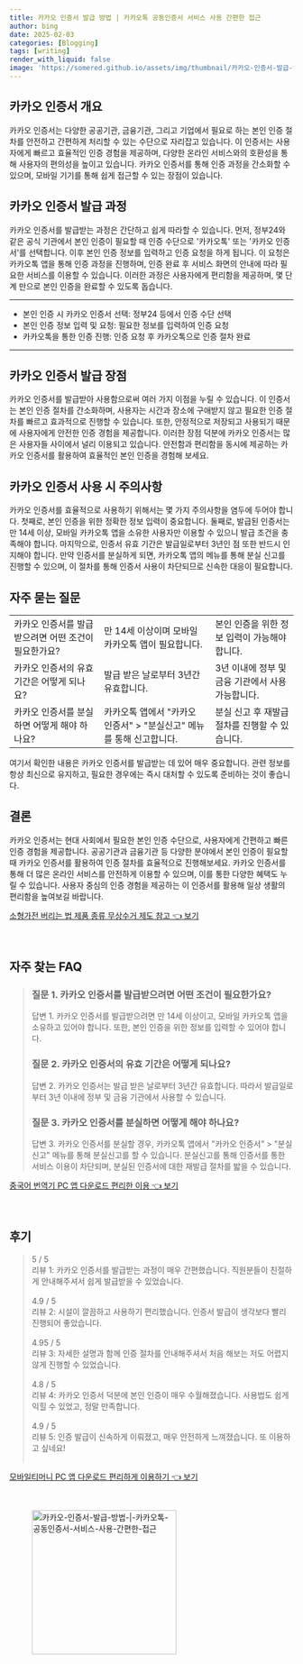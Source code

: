 ```yaml
---
title: 카카오 인증서 발급 방법 | 카카오톡 공동인증서 서비스 사용 간편한 접근
author: bing
date: 2025-02-03
categories: [Blogging]
tags: [writing]
render_with_liquid: false
image: 'https://somered.github.io/assets/img/thumbnail/카카오-인증서-발급-방법-|-카카오톡-공동인증서-서비스-사용-간편한-접근.webp'
---
```



<h2 id='카카오 인증서 개요'>카카오 인증서 개요</h2>

<p>카카오 인증서는 다양한 공공기관, 금융기관, 그리고 기업에서 필요로 하는 본인 인증 절차를 안전하고 간편하게 처리할 수 있는 수단으로 자리잡고 있습니다. 이 인증서는 사용자에게 빠르고 효율적인 인증 경험을 제공하며, 다양한 온라인 서비스와의 호환성을 통해 사용자의 편의성을 높이고 있습니다. 카카오 인증서를 통해 인증 과정을 간소화할 수 있으며, 모바일 기기를 통해 쉽게 접근할 수 있는 장점이 있습니다.</p>

<h2 id='카카오 인증서 발급 과정'>카카오 인증서 발급 과정</h2>

<p>카카오 인증서를 발급받는 과정은 간단하고 쉽게 따라할 수 있습니다. 먼저, 정부24와 같은 공식 기관에서 본인 인증이 필요할 때 인증 수단으로 '카카오톡' 또는 '카카오 인증서'를 선택합니다. 이후 본인 인증 정보를 입력하고 인증 요청을 하게 됩니다. 이 요청은 카카오톡 앱을 통해 인증 과정을 진행하며, 인증 완료 후 서비스 화면의 안내에 따라 필요한 서비스를 이용할 수 있습니다. 이러한 과정은 사용자에게 편리함을 제공하며, 몇 단계 만으로 본인 인증을 완료할 수 있도록 돕습니다.</p>

<hr />

<ul>
    <li>본인 인증 시 카카오 인증서 선택: 정부24 등에서 인증 수단 선택</li>
    <li>본인 인증 정보 입력 및 요청: 필요한 정보를 입력하여 인증 요청</li>
    <li>카카오톡을 통한 인증 진행: 인증 요청 후 카카오톡으로 인증 절차 완료</li>
</ul>

<hr />

<h2 id='카카오 인증서 발급 장점'>카카오 인증서 발급 장점</h2>

<p>카카오 인증서를 발급받아 사용함으로써 여러 가지 이점을 누릴 수 있습니다. 이 인증서는 본인 인증 절차를 간소화하며, 사용자는 시간과 장소에 구애받지 않고 필요한 인증 절차를 빠르고 효과적으로 진행할 수 있습니다. 또한, 안정적으로 저장되고 사용되기 때문에 사용자에게 안전한 인증 경험을 제공합니다. 이러한 장점 덕분에 카카오 인증서는 많은 사용자들 사이에서 널리 이용되고 있습니다. 안전함과 편리함을 동시에 제공하는 카카오 인증서를 활용하여 효율적인 본인 인증을 경험해 보세요.</p>

<h2 id='카카오 인증서 사용 시 주의사항'>카카오 인증서 사용 시 주의사항</h2>

<p>카카오 인증서를 효율적으로 사용하기 위해서는 몇 가지 주의사항을 염두에 두어야 합니다. 첫째로, 본인 인증을 위한 정확한 정보 입력이 중요합니다. 둘째로, 발급된 인증서는 만 14세 이상, 모바일 카카오톡 앱을 소유한 사용자만 이용할 수 있으니 발급 조건을 충족해야 합니다. 마지막으로, 인증서 유효 기간은 발급일로부터 3년인 점 또한 반드시 인지해야 합니다. 만약 인증서를 분실하게 되면, 카카오톡 앱의 메뉴를 통해 분실 신고를 진행할 수 있으며, 이 절차를 통해 인증서 사용이 차단되므로 신속한 대응이 필요합니다.</p>

<h2 id='자주 묻는 질문'>자주 묻는 질문</h2>

<table>
    <tr>
        <td>카카오 인증서를 발급받으려면 어떤 조건이 필요한가요?</td>
        <td>만 14세 이상이며 모바일 카카오톡 앱이 필요합니다.</td>
        <td>본인 인증을 위한 정보 입력이 가능해야 합니다.</td>
    </tr>
    <tr>
        <td>카카오 인증서의 유효 기간은 어떻게 되나요?</td>
        <td>발급 받은 날로부터 3년간 유효합니다.</td>
        <td>3년 이내에 정부 및 금융 기관에서 사용 가능합니다.</td>
    </tr>
    <tr>
        <td>카카오 인증서를 분실하면 어떻게 해야 하나요?</td>
        <td>카카오톡 앱에서 "카카오 인증서" > "분실신고" 메뉴를 통해 신고합니다.</td>
        <td>분실 신고 후 재발급 절차를 진행할 수 있습니다.</td>
    </tr>
</table>

<p>여기서 확인한 내용은 카카오 인증서를 발급받는 데 있어 매우 중요합니다. 관련 정보를 항상 최신으로 유지하고, 필요한 경우에는 즉시 대처할 수 있도록 준비하는 것이 좋습니다.</p>

<h2 id='결론'>결론</h2>

<p>카카오 인증서는 현대 사회에서 필요한 본인 인증 수단으로, 사용자에게 간편하고 빠른 인증 경험을 제공합니다. 공공기관과 금융기관 등 다양한 분야에서 본인 인증이 필요할 때 카카오 인증서를 활용하여 인증 절차를 효율적으로 진행해보세요. 카카오 인증서를 통해 더 많은 온라인 서비스를 안전하게 이용할 수 있으며, 이를 통한 다양한 혜택도 누릴 수 있습니다. 사용자 중심의 인증 경험을 제공하는 이 인증서를 활용해 일상 생활의 편리함을 높여보길 바랍니다.</p>


<p><a class="click-button" title="소형가전 버리는 법 제품 종류 무상수거 제도 참고" href="https://somered.github.io/posts/%EC%86%8C%ED%98%95%EA%B0%80%EC%A0%84-%EB%B2%84%EB%A6%AC%EB%8A%94-%EB%B2%95-%EC%A0%9C%ED%92%88-%EC%A2%85%EB%A5%98-%EB%AC%B4%EC%83%81%EC%88%98%EA%B1%B0-%EC%A0%9C%EB%8F%84-%EC%B0%B8%EA%B3%A0/" rel="dofollow">소형가전 버리는 법 제품 종류 무상수거 제도 참고 👈 보기</a></p><br>
<h2 id='자주_찾는_FAQ'>자주 찾는 FAQ</h2>
<div itemscope="" itemtype="https://schema.org/FAQPage"> 
<blockquote> 
<div itemscope="" itemprop="mainEntity" itemtype="https://schema.org/Question"> 
<h3 itemprop="name">질문 1. 카카오 인증서를 발급받으려면 어떤 조건이 필요한가요?</h3> 
<div itemscope="" itemprop="acceptedAnswer" itemtype="https://schema.org/Answer"> 
<span itemprop="text"> 
<p>답변 1. 카카오 인증서를 발급받으려면 만 14세 이상이고, 모바일 카카오톡 앱을 소유하고 있어야 합니다. 또한, 본인 인증을 위한 정보를 입력할 수 있어야 합니다.</p> 
</span> 
</div> 
</div> 

<div itemscope="" itemprop="mainEntity" itemtype="https://schema.org/Question"> 
<h3 itemprop="name">질문 2. 카카오 인증서의 유효 기간은 어떻게 되나요?</h3> 
<div itemscope="" itemprop="acceptedAnswer" itemtype="https://schema.org/Answer"> 
<span itemprop="text"> 
<p>답변 2. 카카오 인증서는 발급 받은 날로부터 3년간 유효합니다. 따라서 발급일로부터 3년 이내에 정부 및 금융 기관에서 사용할 수 있습니다.</p> 
</span> 
</div> 
</div> 

<div itemscope="" itemprop="mainEntity" itemtype="https://schema.org/Question"> 
<h3 itemprop="name">질문 3. 카카오 인증서를 분실하면 어떻게 해야 하나요?</h3> 
<div itemscope="" itemprop="acceptedAnswer" itemtype="https://schema.org/Answer"> 
<span itemprop="text"> 
<p>답변 3. 카카오 인증서를 분실할 경우, 카카오톡 앱에서 "카카오 인증서" > "분실신고" 메뉴를 통해 분실신고를 할 수 있습니다. 분실신고를 통해 인증서를 통한 서비스 이용이 차단되며, 분실된 인증서에 대한 재발급 절차를 밟을 수 있습니다.</p> 
</span> 
</div> 
</div> 
</blockquote> 
</div>
<p><a class="click-button" title="중국어 번역기 PC 앱 다운로드 편리한 이용" href="https://somered.github.io/posts/%EC%A4%91%EA%B5%AD%EC%96%B4-%EB%B2%88%EC%97%AD%EA%B8%B0-PC-%EC%95%B1-%EB%8B%A4%EC%9A%B4%EB%A1%9C%EB%93%9C-%ED%8E%B8%EB%A6%AC%ED%95%9C-%EC%9D%B4%EC%9A%A9/" rel="dofollow">중국어 번역기 PC 앱 다운로드 편리한 이용 👈 보기</a></p><br>
<h2 id='후기'>후기</h2>
<div itemscope itemtype="https://schema.org/Product">
  <blockquote>
  <div itemprop="review" itemscope itemtype="https://schema.org/Review">
      <div itemprop="reviewRating" itemscope itemtype="https://schema.org/Rating"> <span itemprop="ratingValue">5</span> / <span itemprop="bestRating">5</span> </div>
      <span itemprop="reviewBody">리뷰 1: 카카오 인증서를 발급받는 과정이 매우 간편했습니다. 직원분들이 친절하게 안내해주셔서 쉽게 발급받을 수 있었습니다.</span>
  </div>
  <br>
  <div itemprop="review" itemscope itemtype="https://schema.org/Review">
      <div itemprop="reviewRating" itemscope itemtype="https://schema.org/Rating"> <span itemprop="ratingValue">4.9</span> / <span itemprop="bestRating">5</span> </div>
      <span itemprop="reviewBody">리뷰 2: 시설이 깔끔하고 사용하기 편리했습니다. 인증서 발급이 생각보다 빨리 진행되어 좋았습니다.</span>
  </div>
  <br>
  <div itemprop="review" itemscope itemtype="https://schema.org/Review">
      <div itemprop="reviewRating" itemscope itemtype="https://schema.org/Rating"> <span itemprop="ratingValue">4.95</span> / <span itemprop="bestRating">5</span> </div>
      <span itemprop="reviewBody">리뷰 3: 자세한 설명과 함께 인증 절차를 안내해주셔서 처음 해보는 저도 어렵지 않게 진행할 수 있었습니다.</span>
  </div>
  <br>
  <div itemprop="review" itemscope itemtype="https://schema.org/Review">
      <div itemprop="reviewRating" itemscope itemtype="https://schema.org/Rating"> <span itemprop="ratingValue">4.8</span> / <span itemprop="bestRating">5</span> </div>
      <span itemprop="reviewBody">리뷰 4: 카카오 인증서 덕분에 본인 인증이 매우 수월해졌습니다. 사용법도 쉽게 익힐 수 있었고, 정말 만족합니다.</span>
  </div>
  <br>
  <div itemprop="review" itemscope itemtype="https://schema.org/Review">
      <div itemprop="reviewRating" itemscope itemtype="https://schema.org/Rating"> <span itemprop="ratingValue">4.9</span> / <span itemprop="bestRating">5</span> </div>
      <span itemprop="reviewBody">리뷰 5: 인증 발급이 신속하게 이뤄졌고, 매우 안전하게 느껴졌습니다. 또 이용하고 싶네요!</span>
  </div>
  <br>
  </blockquote>
</div>
<p><a class="click-button" title="모바일티머니 PC 앱 다운로드 편리하게 이용하기" href="https://somered.github.io/posts/%EB%AA%A8%EB%B0%94%EC%9D%BC%ED%8B%B0%EB%A8%B8%EB%8B%88-PC-%EC%95%B1-%EB%8B%A4%EC%9A%B4%EB%A1%9C%EB%93%9C-%ED%8E%B8%EB%A6%AC%ED%95%98%EA%B2%8C-%EC%9D%B4%EC%9A%A9%ED%95%98%EA%B8%B0/" rel="dofollow">모바일티머니 PC 앱 다운로드 편리하게 이용하기 👈 보기</a></p><br>
<figure class="image"><img src="https://somered.github.io/assets/img/thumbnail/카카오-인증서-발급-방법-|-카카오톡-공동인증서-서비스-사용-간편한-접근.webp" alt="카카오-인증서-발급-방법-|-카카오톡-공동인증서-서비스-사용-간편한-접근" width="256" height="256"></figure>